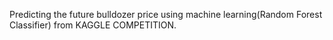 Predicting the future bulldozer price using machine learning(Random Forest Classifier) from KAGGLE COMPETITION.
